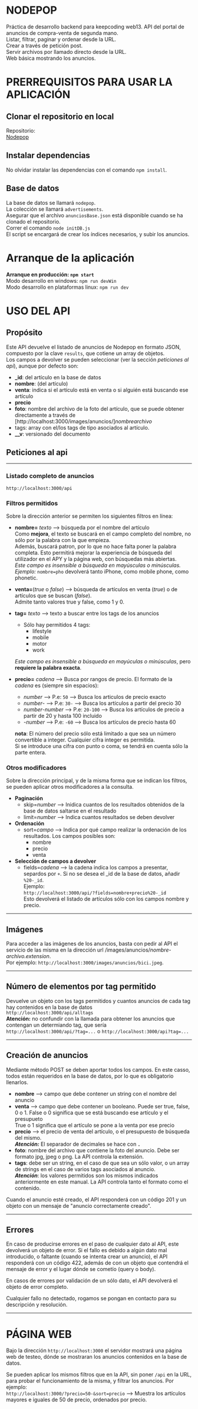# NODEPOP
Práctica de desarrollo backend para keepcoding web13. 
API del portal de anuncios de compra-venta de segunda mano.  
Listar, filtrar, paginar y ordenar desde la URL.  
Crear a través de petición post.  
Servir archivos por llamado directo desde la URL.  
Web básica mostrando los anuncios.  

# PRERREQUISITOS PARA USAR LA APLICACIÓN
## Clonar el repositorio en local  
Repositorio:  
[Nodepop](https://github.com/IMysticDrummer/nodepop.git)  
## Instalar dependencias
No olvidar instalar las dependencias con el comando `npm install`.  
## Base de datos
La base de datos se llamará `nodepop`.  
La colección se llamará `advertisements`.  
Asegurar que el archivo `anunciosBase.json` está disponible cuando se ha clonado el repositorio.  
Correr el comando `node initDB.js`  
El script se encargará de crear los índices necesarios, y subir los anuncios.  

# Arranque de la aplicación  
**Arranque en producción: `npm start`**  
Modo desarrollo en windows: `npm run devWin`  
Modo desarrollo en plataformas linux: `npm run dev`  

# USO DEL API
## Propósito
Este API devuelve el listado de anuncios de Nodepop en formato JSON, compuesto por la clave `results`, que cotiene un array de objetos.  
Los campos a devolver se pueden seleccionar (ver la sección *peticiones al api*), aunque por defecto son:  
- **_id**: del artículo en la base de datos
- **nombre**: (del artículo)
- **venta**: indica si el artículo está en venta o si alguién está buscando ese artículo
- **precio**
- **foto**: nombre del archivo de la foto del artículo, que se puede obtener directamente a través de [http://localhost:3000/images/anuncios/]*nombrearchivo*  
- tags: array con el/los tags de tipo asociados al artículo.
- **__v**: versionado del documento
## Peticiones al api
---
### Listado completo de anuncios  
`http://localhost:3000/api`

### Filtros permitidos  
Sobre la dirección anterior se permiten los siguientes
filtros en línea:  

- **nombre=** *texto* --> búsqueda por el nombre del artículo  
Como **mejora**, el texto se buscará en el campo completo
del nombre, no sólo por la palabra con la que empieza.  
Además, buscará patron, por lo que no hace falta poner
la palabra completa. Esto permitirá mejorar la experiencia de búsqueda del utilizador en el APY y la página web, con búsquedas más abiertas.  
*Este campo es insensible a búsqueda en mayúsculas o minúsculas.*   
*Ejemplo:* `nombre=pho` devolverá tanto iPhone, como mobile phone, como phonetic.  
- **venta=**(*true* o *false*) --> búsqueda de artículos en venta (*true*) o de artículos que se buscan (*false*).  
Admite tanto valores true y false, como 1 y 0.
- **tag=** *texto* --> texto a buscar entre los tags de los anuncios  
  - Sólo hay permitidos 4 tags:
    - lifestyle
    - mobile
    - motor
    - work  

  *Este campo es insensible a búsqueda en mayúculas o minúsculas*, pero **requiere la palabra exacta**.
- **precio=** *cadena* --> Busca por rangos de precio. El formato de la *cadena* es (siempre sin espacios):
  - *number* --> P.e: `50` --> Busca los articulos de precio exacto
  - *number*- --> P.e: `30-` --> Busca los artículos a partir del precio 30
  - *number*-*number* --> P.e: `20-100` --> Busca los artículos de precio a partir de 20 y hasta 100 incluido
  - -*number* --> P.e: `-60` --> Busca los artículos de precio hasta 60  
  
  **nota**: El número del precio sólo está limitado a que sea un número convertible a integer.
  Cualquier cifra integer es permitida.  
  Si se introduce una cifra con punto o coma, se
  tendrá en cuenta sólo la parte entera.   

### Otros modificadores  
Sobre la dirección principal, y de la misma forma que se indican los filtros, se pueden aplicar otros modificadores a la consulta.
- **Paginación**
  - skip=*number* --> Inidica cuantos de los resultados obtenidos de la base de datos saltarse en el resultado
  - limit=*number* --> Indica cuantos resultados se deben devolver
- **Ordenación**  
  - sort=*campo* --> Indica por qué campo realizar la ordenación de los resultados. Los campos posibles son:
    - nombre
    - precio
    - venta
- **Selección de campos a devolver**
  - fields=*cadena* --> la cadena indica los campos a presentar, separdos por `+`. Si no se desea el _id de la base de datos, añadir `%20-_id`.  
  Ejemplo:  
  `http://localhost:3000/api/?fields=nombre+precio%20-_id`  
  Esto devolverá el listado de artículos sólo con los campos nombre y precio.  
---  
## Imágenes
Para acceder a las imágenes de los anuncios, basta con pedir al API el
servicio de las misma en la dirección url /images/anuncios/*nombre-archivo.extension*.  
Por ejemplo: `http://localhost:3000/images/anuncios/bici.jpeg`.  

---
## Número de elementos por tag permitido
Devuelve un objeto con los tags permitidos y cuantos anuncios de cada tag hay contenidos en la base de datos  
`http://localhost:3000/api/alltags`  
**Atención:**  no confundir con la llamada para obtener los
anuncios que contengan un determiando tag, que sería  
`http://localhost:3000/api/?tag=...` o
`http://localhost:3000/api?tag=...`  

---  
## Creación de anuncios
Mediante método POST se deben aportar todos los campos.
En este casso, todos están requeridos en la base de datos,
por lo que es obligatorio llenarlos.
- **nombre** --> campo que debe contener un string con el nombre del anuncio  
- **venta** --> campo que debe contener un booleano. Puede ser true, false, 0 o 1.
  False o 0 significa que se está buscando ese artículo y el presupueto  
  True o 1 significa que el artículo se pone a la venta por ese precio  
- **precio** --> el precio de venta del artículo, o el presupuesto de búsqueda del mismo.  
  ***Atención:*** El separador de decimales se hace con **`.`**  
- **foto**: nombre del archivo que contiene la foto del anuncio. Debe ser formato jpg, jpeg o png. La API controla la extensión.
- **tags**: debe ser un string, en el caso de que sea un sólo valor, o un array de strings en el caso de varios tags asociados al anuncio.  
  ***Atención***: los valores permitidos son los mismos indicados anteriormente en este manual. La API controla tanto el formato como el contenido.  

Cuando el anuncio esté creado, el API responderá con un código 201 y un objeto con un mensaje de "anuncio correctamente creado".  

---
## Errores
En caso de producirse errores en el paso de cualquier dato al API, este devolverá un objeto de error.
Si el fallo es debido a algún dato mal introducido, o faltante (cuando se intenta crear un anuncio), el API responderá con un código 422, además de con un objeto que contendrá el mensaje de error y el lugar dónde se cometío (query o body).  

En casos de errores por validación de un sólo dato, el API devolverá el objeto de error completo.

Cualquier fallo no detectado, rogamos se pongan en contacto para su descripción y resolución.

---
# PÁGINA WEB
Bajo la dirección `http://localhost:3000` el servidor mostrará una página web de testeo, dónde se mostraran los
anuncios contenidos en la base de datos.

Se pueden aplicar los mismos filtros que en la API, sin poner `/api` en la URL, para probar el funcionamiento de la misma, y filtrar
los anuncios. Por ejemplo:  
`http://localhost:3000/?precio=50-&sort=precio` --> Muestra los artículos mayores e iguales de 50 de precio, ordenados por precio.







